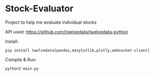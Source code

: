 # Stock-Evaluator

Project to help me evaluate individual stocks

API used: https://github.com/twelvedata/twelvedata-python

Install:

    pip install twelvedata[pandas,matplotlib,plotly,websocket-client]

Compile & Run:

    python3 main.py
